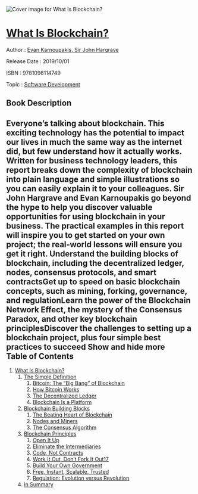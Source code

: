 ![Cover image for What Is Blockchain?](https://imgdetail.ebookreading.net/cover/cover/20200215/EB9781098114749.jpg)

[What Is Blockchain?](https://ebookreading.net/view/book/What+Is+Blockchain%3F-EB9781098114749_1.html "What Is Blockchain?")
====================================================================================================================

Author : [Evan Karnoupakis](https://ebookreading.net/search/author/Evan+Karnoupakis),[ Sir John Hargrave](https://ebookreading.net/search/author/+Sir+John+Hargrave)

Release Date : 2019/10/01

ISBN : 9781098114749

Topic : [Software Development](https://ebookreading.net/search/category/software-development)

Book Description
-----------------

 Everyone’s talking about blockchain. This exciting technology has the potential to impact our lives in much the same way as the internet did, but few understand how it actually works. Written for business technology leaders, this report breaks down the complexity of blockchain into plain language and simple illustrations so you can easily explain it to your colleagues.
Sir John Hargrave and Evan Karnoupakis go beyond the hype to help you discover valuable opportunities for using blockchain in your business. The practical examples in this report will inspire you to get started on your own project; the real-world lessons will ensure you get it right.
Understand the building blocks of blockchain, including the decentralized ledger, nodes, consensus protocols, and smart contractsGet up to speed on basic blockchain concepts, such as mining, forking, governance, and regulationLearn the power of the Blockchain Network Effect, the mystery of the Consensus Paradox, and other key blockchain principlesDiscover the challenges to setting up a blockchain project, plus four simple best practices to succeed        Show and hide more                
Table of Contents
-----------------

1. [What Is Blockchain?](https://ebookreading.net/view/book/What+Is+Blockchain%3F-EB9781098114749_4.html#idm45714963096168)
    1. [The Simple Definition](https://ebookreading.net/view/book/What+Is+Blockchain%3F-EB9781098114749_4.html#what_is_blockchain)
        1. [Bitcoin: The “Big Bang” of Blockchain](https://ebookreading.net/view/book/What+Is+Blockchain%3F-EB9781098114749_4.html#bitcoin_the_big_ban)
        1. [How Bitcoin Works](https://ebookreading.net/view/book/What+Is+Blockchain%3F-EB9781098114749_4.html#how_bitcoin_works)
        1. [The Decentralized Ledger](https://ebookreading.net/view/book/What+Is+Blockchain%3F-EB9781098114749_4.html#the_decentralized_l)
        1. [Blockchain Is a Platform](https://ebookreading.net/view/book/What+Is+Blockchain%3F-EB9781098114749_4.html#blockchain_is_a_pla)
    1. [Blockchain Building Blocks](https://ebookreading.net/view/book/What+Is+Blockchain%3F-EB9781098114749_4.html#blockchain_building)
        1. [The Beating Heart of Blockchain](https://ebookreading.net/view/book/What+Is+Blockchain%3F-EB9781098114749_4.html#decentralized_ledge)
        1. [Nodes and Miners](https://ebookreading.net/view/book/What+Is+Blockchain%3F-EB9781098114749_4.html#nodes_and_miners)
        1. [The Consensus Algorithm](https://ebookreading.net/view/book/What+Is+Blockchain%3F-EB9781098114749_4.html#the_consensus_algor)
    1. [Blockchain Principles](https://ebookreading.net/view/book/What+Is+Blockchain%3F-EB9781098114749_4.html#blockchain_principl)
        1. [Open It Up](https://ebookreading.net/view/book/What+Is+Blockchain%3F-EB9781098114749_4.html#open_it_up)
        1. [Eliminate the Intermediaries](https://ebookreading.net/view/book/What+Is+Blockchain%3F-EB9781098114749_4.html#eliminate_the_inter)
        1. [Code, Not Contracts](https://ebookreading.net/view/book/What+Is+Blockchain%3F-EB9781098114749_4.html#code_not_contracts)
        1. [Work It Out, Don’t Fork It Out17](https://ebookreading.net/view/book/What+Is+Blockchain%3F-EB9781098114749_4.html#work_it_out_don_t_f)
        1. [Build Your Own Government](https://ebookreading.net/view/book/What+Is+Blockchain%3F-EB9781098114749_4.html#build_your_own_gove)
        1. [Free, Instant, Scalable, Trusted](https://ebookreading.net/view/book/What+Is+Blockchain%3F-EB9781098114749_4.html#free_instant_scalab)
        1. [Regulation: Evolution versus Revolution](https://ebookreading.net/view/book/What+Is+Blockchain%3F-EB9781098114749_4.html#regulation_evolutio)
    1. [In Summary](https://ebookreading.net/view/book/What+Is+Blockchain%3F-EB9781098114749_4.html#in_summary)
